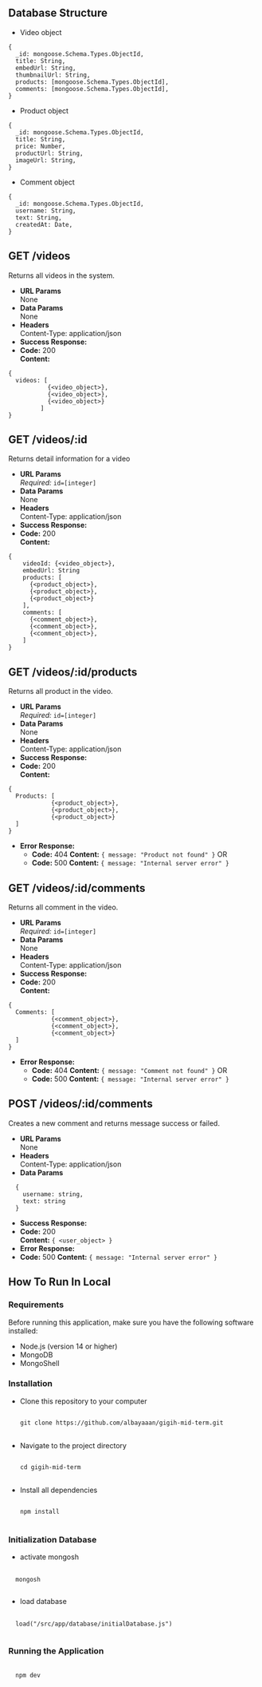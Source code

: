 ## **Database Structure**

-   Video object

```
{
  _id: mongoose.Schema.Types.ObjectId,
  title: String,
  embedUrl: String,
  thumbnailUrl: String,
  products: [mongoose.Schema.Types.ObjectId],
  comments: [mongoose.Schema.Types.ObjectId],
}

```

-   Product object

```
{
  _id: mongoose.Schema.Types.ObjectId,
  title: String,
  price: Number,
  productUrl: String,
  imageUrl: String,
}
```

-   Comment object

```
{
  _id: mongoose.Schema.Types.ObjectId,
  username: String,
  text: String,
  createdAt: Date,
}
```

## **GET /videos**

Returns all videos in the system.

-   **URL Params**  
    None
-   **Data Params**  
    None
-   **Headers**  
    Content-Type: application/json
-   **Success Response:**
-   **Code:** 200  
    **Content:**

```
{
  videos: [
           {<video_object>},
           {<video_object>},
           {<video_object>}
         ]
}
```

## **GET /videos/:id**

Returns detail information for a video

-   **URL Params**  
    _Required:_ `id=[integer]`
-   **Data Params**  
    None
-   **Headers**  
    Content-Type: application/json
-   **Success Response:**
-   **Code:** 200  
    **Content:**

```
{
    videoId: {<video_object>},
    embedUrl: String
    products: [
      {<product_object>},
      {<product_object>},
      {<product_object>}
    ],
    comments: [
      {<comment_object>},
      {<comment_object>},
      {<comment_object>},
    ]
}
```

## **GET /videos/:id/products**

Returns all product in the video.

-   **URL Params**  
    _Required:_ `id=[integer]`
-   **Data Params**  
    None
-   **Headers**  
    Content-Type: application/json
-   **Success Response:**
-   **Code:** 200  
     **Content:**

```
{
  Products: [
            {<product_object>},
            {<product_object>},
            {<product_object>}
  ]
}
```

-   **Error Response:**
    -   **Code:** 404
        **Content:** `{ message: "Product not found" }`
        OR
    -   **Code:** 500
        **Content:** `{ message: "Internal server error" }`

## **GET /videos/:id/comments**

Returns all comment in the video.

-   **URL Params**  
    _Required:_ `id=[integer]`
-   **Data Params**  
    None
-   **Headers**  
    Content-Type: application/json
-   **Success Response:**
-   **Code:** 200  
     **Content:**

```
{
  Comments: [
            {<comment_object>},
            {<comment_object>},
            {<comment_object>}
  ]
}
```

-   **Error Response:**
    -   **Code:** 404
        **Content:** `{ message: "Comment not found" }`
        OR
    -   **Code:** 500
        **Content:** `{ message: "Internal server error" }`

## **POST /videos/:id/comments**

Creates a new comment and returns message success or failed.

-   **URL Params**  
    None
-   **Headers**  
    Content-Type: application/json
-   **Data Params**

```
  {
    username: string,
    text: string
  }
```

-   **Success Response:**
-   **Code:** 200  
    **Content:** `{ <user_object> }`
-   **Error Response:**
-   **Code:** 500
    **Content:** `{ message: "Internal server error" }`

## **How To Run In Local**
### Requirements
Before running this application, make sure you have the following software installed:

- Node.js (version 14 or higher)
- MongoDB
- MongoShell
  
### Installation

- Clone this repository to your computer
  <pre>
  <code>
  git clone https://github.com/albayaaan/gigih-mid-term.git
  </code>
  </pre>
- Navigate to the project directory
  <pre>
  <code>
  cd gigih-mid-term
  </code>
  </pre>
- Install all dependencies
  <pre>
  <code>
  npm install
  </code>
  </pre>


### Initialization Database
- activate mongosh
<pre>
  <code>
  mongosh
  </code>
</pre>
- load database 
<pre>
  <code>
  load("/src/app/database/initialDatabase.js")
  </code>
</pre>


### Running the Application
<pre>
  <code>
  npm dev
  </code>
</pre>


